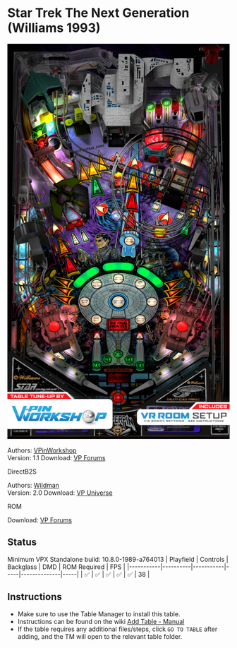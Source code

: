 # Star Trek The Next Generation (Williams 1993)

![Table Preview](../../images/vpx-startrektng.jpg)

Authors: [VPinWorkshop](https://vpuniverse.com/profile/40692-vpinworkshop/)  
Version: 1.1
Download: [VP Forums](https://vpuniverse.com/files/file/13319-star-trek-the-next-generation-williams-1993-vpw-mod/)

DirectB2S

Authors: [Wildman](https://vpuniverse.com/profile/5-wildman/)  
Version: 2.0
Download: [VP Universe](https://vpuniverse.com/files/file/3084-star-trek-the-next-generation-williams-1993/)

ROM

Download: [VP Forums](https://www.vpforums.org/index.php?app=downloads&showfile=65)

## Status 

Minimum VPX Standalone build: 10.8.0-1989-a764013
| Playfield | Controls | Backglass | DMD | ROM Required | FPS | 
|-----------|----------|-----------|-----|--------------|-----|
| :white_check_mark: | :white_check_mark: | :white_check_mark: | :white_check_mark: | :white_check_mark: | 38 |

## Instructions

- Make sure to use the Table Manager to install this table.
- Instructions can be found on the wiki [Add Table - Manual](https://github.com/LegendsUnchained/vpx-standalone-alp4k/wiki/%5B04%5D-%F0%9F%A7%A1-TM-%E2%80%90-Other-Features#add-table---manual)
- If the table requires any additional files/steps, click `GO TO TABLE` after adding, and the TM will open to the relevant table folder.

